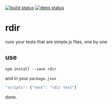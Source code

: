 [![build status](https://secure.travis-ci.org/dscape/rdir.png)](http://travis-ci.org/dscape/rdir)
[![deps status](https://david-dm.org/dscape/rdir.png)](https://david-dm.org/dscape/rdir)

# rdir

runs your tests that are simple js files, one by one

## use

```
npm install --save rdir
````

and in your `package.json`

``` js
"scripts": {"test": "rdir test"}
```

done.